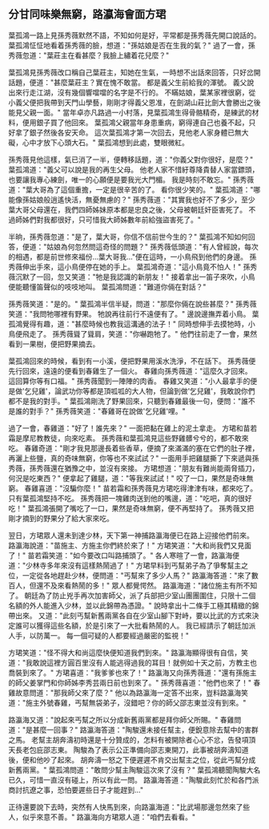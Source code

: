 分甘同味樂無窮，路瀛海會面方珺
------------------------------

葉孤鴻一路上見孫秀薇默然不語，不知如何是好，平常都是孫秀薇先開口說話的。
葉孤鴻怔怔地看着孫秀薇的臉，想道："孫姑娘是否在生我的氣？"
過了一會，孫秀薇忽道："葉莊主在看甚麼？我臉上繡着花兒麼？"

葉孤鴻見孫秀薇改口稱自己葉莊主，知她在生氣，一時想不出話來回答，只好岔開話題，便道："甚麼葉莊主？實在愧不敢當。
都是義父生前給我的渾號。
義父說出來行走江湖，沒有幾個響噹噹的名字是不行的。
不瞞姑娘，葉某家裡很窮，從小義父便把我帶到天門山學藝，剛剛才得義父恩准，在劍湖山莊比劍大會勝出之後能見父親一面。"
當年卓亦凡路過一小村落，見葉孤鴻生得骨骼精奇，是練武的材料，便用銀子買了他回來。
葉孤鴻父親當年身患重病，窮得連自己也養不起，只好拿了銀子然後各安天命。
這次葉孤鴻才第一次回去，見他老人家身體已無大礙，心中才放下心頭大石。"
葉孤鴻想到此處，雙眼微紅。

孫秀薇見他這樣，氣已消了一半，便轉移話題，道："你義父對你很好，是麼？"
葉孤鴻道："義父可以說是我的再生父母。
他老人家不惜紆尊降貴替人家當鏢頭，也要讓我專心練劍，唯一的心願便是要我光大門楣。
我是時刻不敢忘。"
孫秀薇道："葉大哥為了這個重擔，一定是很辛苦的了。
看你很少笑的。"
葉孤鴻道："哪能像孫姑娘般逍遙快活，無憂無慮的？"
孫秀薇道："其實我也好不了多少，至少葉大哥父母還在，我們四師姊妹原本都是忠良之後，父母被朝廷奸臣害死了。
不過師姊們對我都很好，只可惜我大師姊數年前給強盜害死了。"

半晌，孫秀薇忽道："是了，葉大哥，你信不信前世今生的？"
葉孤鴻不知如何回答，便道："姑娘為何忽然問這奇怪的問題？"
孫秀薇低頭道："有人曾經說，每次的相遇，都是前世修來福份...葉大哥我..."便在這時，一小鳥飛到他們的身邊。
孫秀薇伸出手來，這小鳥便停在她的手上。
葉孤鴻奇道："這小鳥竟不怕人！"
孫秀薇沉默了一回，忽又笑道："牠是我認識的新朋友！"
接着拿出一笛子來吹，小鳥便能聽懂笛聲似的吱吱地叫。
葉孤鴻問道："難道你倆在對話？"

孫秀薇笑道："是的。"
葉孤鴻半信半疑，問道："那麼你倆在說些甚麼？"
孫秀薇笑道："我問牠哪裡有野果。
牠說再往前行不遠便有了。"
邊說邊撫弄着小鳥。
葉孤鴻覺得有趣，道："甚麼時候也教我這溝通的法子！"
同時想伸手去摸牠時，小鳥便飛走了。
孫秀薇聳了聳肩，笑道："你嚇跑牠了。"
他們往前走了一會，果然看到一果樹，便把野果摘去。

葉孤鴻回來的時候，看到有一小溪，便把野果用溪水洗淨，不在話下。
孫秀薇便先行回來，遠遠的便看到春雞生了一個火。
春雞向孫秀薇道："這麼久才回來。
這回算你等有口福。"
孫秀薇聞到一陣陣的肉香。
春雞又笑道："小人最拿手的便是做'乞兒雞'，論武功你等都是頂呱呱的大人物，但論到做'乞兒雞'，我敢說你們都不是我的對手。"
葉孤鴻剛洗了野果回來，只聽到春雞最後一句，便問："誰不是誰的對手？"
孫秀薇笑道："春雞哥在說做'乞兒雞'哩。"

過了一會，春雞道："好了！誰先來？"
一面把黏在雞上的泥土拿走。
方珺和苗若霜是摩尼教教徒，向來吃素。
孫秀薇和葉孤鴻見這些野雞髒兮兮的，都不敢來吃。
春雞奇道："剛才我見那邊長着些香草，便摘了來滿滿的塞在它們的肚子裡，再灑上些鹽，真的奇味無窮，你等也不來試試？"
一面用手把雞腿撕了下來遞與孫秀薇，孫秀薇還在猶豫之中，並沒有來接。
方珺想道："朋友有難尚能兩脅插刀，何況是吃東西？"
便拿起了雞腿，道："等我來試試！"
咬了一口，果然是奇味無窮。
春雞喜道："沒騙你麼！"
苗若霜和孫秀薇見方珺吃得津津有味，都來吃了。
只有葉孤鴻堅持不吃。
孫秀薇把一塊雞肉送到他的嘴邊，道："吃吧，真的很好吃！"
葉孤鴻張開了嘴吃了一口，果然是奇味無窮，便不再堅持了。
孫秀薇又把剛才摘到的野果分了給大家來吃。

翌日，方珺眾人還未到達少林，天下第一神捕路瀛海便已在路上迎接他們前來。
路瀛海說道："苗施主、方施主你們終於來了！"
方珺笑道："大和尚我們又見面了！"
苗若霜笑道："如今要改口叫路捕頭了。"
各人寒暄了一會，路瀛海便道："少林寺多年來沒有這樣熱鬧過了！"
方珺早料到丐幫弟子為了爭奪幫主之位，一定從各地趕赴少林，便問道："丐幫來了多少人馬？"
路瀛海答道："來了數百人，但還不及來看熱鬧的多！"
眾人都覺愕然。
路瀛海道："諸位施主有所不知了。
朝廷為了防止兇手再次加害師父，派了兵部把少室山團團圍住，只限十二個名額的外人能進入少林，並以此錦帶為憑證。"
說時拿出十二條手工極其精緻的錦帶出來。
又道："此刻丐幫新舊兩黨各自在少室山腳下對峙，要以比武的方式來決定誰可以獲得這些名額，於是引來了一大批看熱鬧的人。
我已經請示了朝廷加派人手，以防萬一。
每一個可疑的人都要經過嚴密的監視！"

方珺笑道："怪不得大和尚這麼快便知道我們到來。"
路瀛海顯得很有自信，笑道："我敢說這裡方圓百里沒有人能逃得過我的耳目！就例如十天之前，方教主也喬裝到來了。"
方珺喜道："我爹爹也來了！"
路瀛海又向孫秀薇道："還有孫施主的師父姜掌門和你師姊李秀芸兩日前也到來了。"
孫秀薇喜道："他們也來了！"
春雞故意問道："那我師父來了麼？"
他以為路瀛海一定答不出來，豈料路瀛海笑道："施主外號春雞，丐幫無袋弟子，沒錯吧？你的師父邵志東並沒有到來。"

路瀛海又道："說起來丐幫之所以分成新舊兩黨都是拜你師父所賜。"
春雞問道："是甚麼一回事？"
路瀛海答道："陶駿還未接任幫主，便銳意除去幫中的害群之馬。
老幫主胡奔濤初時還是十分贊成的，怎料有被開除者心心不忿，告發項頂天長老包庇邵志東。
陶駿為了表示公正準備向邵志東開刀，此事被胡奔濤知道後，便和他吵了起來。
胡奔濤一怒之下便遲遲不肯交出幫主之位，從此丐幫分成新舊兩黨。"
葉孤鴻問道："敢問少幫主陶駿這次來了沒有？"
葉孤鴻聽聞陶駿大名已久，可惜一直沒有碰上，所以有此一問。
路瀛海答道："陶駿此刻忙於和各門派商討抗遼之事，恐怕要遲些日子才能趕到..."

正待還要說下去時，突然有人快馬到來，向路瀛海道："比武場那邊忽然來了些人，似乎來意不善。"
路瀛海向方珺眾人道："咱們去看看。"
